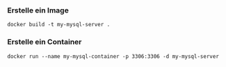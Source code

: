 ### **Erstelle ein Image**
```
docker build -t my-mysql-server .
```

### **Erstelle ein Container**
```
docker run --name my-mysql-container -p 3306:3306 -d my-mysql-server
```